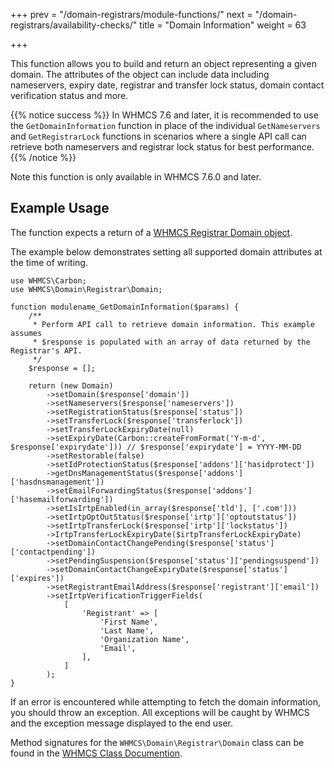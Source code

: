 +++
prev = "/domain-registrars/module-functions/"
next = "/domain-registrars/availability-checks/"
title = "Domain Information"
weight = 63

+++

This function allows you to build and return an object representing a given domain.  The attributes of the object can include data including nameservers, expiry date, registrar and transfer lock status, domain contact verification status and more.

{{% notice success %}}
In WHMCS 7.6 and later, it is recommended to use the `GetDomainInformation` function in place of the individual `GetNameservers` and `GetRegistrarLock` functions in scenarios where a single API call can retrieve both nameservers and registrar lock status for best performance.
{{% /notice %}}

Note this function is only available in WHMCS 7.6.0 and later.

## Example Usage

The function expects a return of a [WHMCS Registrar Domain object](https://docs.whmcs.com/classes/7.6/WHMCS/Domain/Registrar/Domain.html).

The example below demonstrates setting all supported domain attributes at the time of writing.


```
use WHMCS\Carbon;
use WHMCS\Domain\Registrar\Domain;

function modulename_GetDomainInformation($params) {
	/**
     * Perform API call to retrieve domain information. This example assumes
     * $response is populated with an array of data returned by the Registrar's API.
     */
	$response = [];

	return (new Domain)
        ->setDomain($response['domain'])
        ->setNameservers($response['nameservers'])
        ->setRegistrationStatus($response['status'])
        ->setTransferLock($response['transferlock'])
        ->setTransferLockExpiryDate(null)
        ->setExpiryDate(Carbon::createFromFormat('Y-m-d', $response['expirydate'])) // $response['expirydate'] = YYYY-MM-DD
        ->setRestorable(false)
        ->setIdProtectionStatus($response['addons']['hasidprotect'])
        ->getDnsManagementStatus($response['addons']['hasdnsmanagement'])
        ->setEmailForwardingStatus($response['addons']['hasemailforwarding'])
        ->setIsIrtpEnabled(in_array($response['tld'], ['.com']))
        ->setIrtpOptOutStatus($response['irtp']['optoutstatus'])
        ->setIrtpTransferLock($response['irtp']['lockstatus'])
        ->IrtpTransferLockExpiryDate($irtpTransferLockExpiryDate)
        ->setDomainContactChangePending($response['status']['contactpending'])
        ->setPendingSuspension($response['status']['pendingsuspend'])
        ->setDomainContactChangeExpiryDate($response['status']['expires'])
        ->setRegistrantEmailAddress($response['registrant']['email'])
        ->setIrtpVerificationTriggerFields(
            [
                'Registrant' => [
                    'First Name',
                    'Last Name',
                    'Organization Name',
                    'Email',
                ],
            ]
        );
}
```

If an error is encountered while attempting to fetch the domain information, you should throw an exception. All exceptions will be caught by WHMCS and the exception message displayed to the end user.

Method signatures for the `WHMCS\Domain\Registrar\Domain` class can be found in the
[WHMCS Class Documention](https://docs.whmcs.com/classes/7.6/WHMCS/Domain/Registrar/Domain.html).